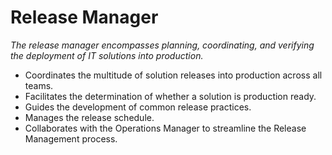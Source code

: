 # Release Manager

_The release manager encompasses planning, coordinating, and verifying the deployment of IT solutions into production._

* Coordinates the multitude of solution releases into production across all teams.
* Facilitates the determination of whether a solution is production ready.
* Guides the development of common release practices.
* Manages the release schedule.
* Collaborates with the Operations Manager to streamline the Release Management process.